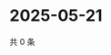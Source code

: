 # 2025-05-21

共 0 条

<!-- BEGIN ZHIHUVIDEO -->
<!-- 最后更新时间 Wed May 21 2025 18:12:47 GMT+0800 (China Standard Time) -->

<!-- END ZHIHUVIDEO -->
